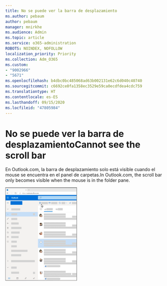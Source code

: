 ```yaml
---
title: No se puede ver la barra de desplazamiento
ms.author: pebaum
author: pebaum
manager: mnirkhe
ms.audience: Admin
ms.topic: article
ms.service: o365-administration
ROBOTS: NOINDEX, NOFOLLOW
localization_priority: Priority
ms.collection: Adm_O365
ms.custom:
- "9002966"
- "5671"
ms.openlocfilehash: b4dbc0bc485068ad63b002131e62c6d040c40740
ms.sourcegitcommit: c6692ce0fa1358ec3529e59ca0ecdfdea4cdc759
ms.translationtype: HT
ms.contentlocale: es-ES
ms.lasthandoff: 09/15/2020
ms.locfileid: "47805984"
---
```

# <a name="cannot-see-the-scroll-bar"></a><span data-ttu-id="7b298-102">No se puede ver la barra de desplazamiento</span><span class="sxs-lookup"><span data-stu-id="7b298-102">Cannot see the scroll bar</span></span>

<span data-ttu-id="7b298-103">En Outlook.com, la barra de desplazamiento solo está visible cuando el mouse se encuentra en el panel de carpetas.</span><span class="sxs-lookup"><span data-stu-id="7b298-103">In Outlook.com, the scroll bar only becomes visible when the mouse is in the folder pane.</span></span>

![Pase el ratón sobre la barra de desplazamiento en la bandeja de entrada](media/16353_mouse_over_inbox_scrollbar-225x292.gif)
